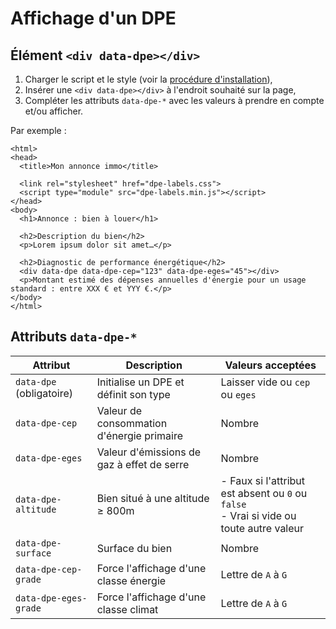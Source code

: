 # Affichage d'un DPE

## Élément `<div data-dpe></div>`

1. Charger le script et le style (voir la [procédure d'installation](/installation)),
2. Insérer une `<div data-dpe></div>` à l'endroit souhaité sur la page,
3. Compléter les attributs `data-dpe-*` avec les valeurs à prendre en compte et/ou afficher.

Par exemple :

```html{15}
<html>
<head>
  <title>Mon annonce immo</title>

  <link rel="stylesheet" href="dpe-labels.css">
  <script type="module" src="dpe-labels.min.js"></script>
</head>
<body>
  <h1>Annonce : bien à louer</h1>
  
  <h2>Description du bien</h2>
  <p>Lorem ipsum dolor sit amet…</p>

  <h2>Diagnostic de performance énergétique</h2>
  <div data-dpe data-dpe-cep="123" data-dpe-eges="45"></div>
  <p>Montant estimé des dépenses annuelles d'énergie pour un usage standard : entre XXX € et YYY €.</p>
</body>
</html>
```

## Attributs `data-dpe-*`

| Attribut                 | Description                                | Valeurs acceptées                                                                          |
|--------------------------|--------------------------------------------|--------------------------------------------------------------------------------------------|
| `data-dpe` (obligatoire) | Initialise un DPE et définit son type      | Laisser vide ou `cep` ou `eges`                                                            |
| `data-dpe-cep`           | Valeur de consommation d'énergie primaire  | Nombre                                                                                     |
| `data-dpe-eges`          | Valeur d'émissions de gaz à effet de serre | Nombre                                                                                     |
| `data-dpe-altitude`      | Bien situé à une altitude ≥ 800m           | - Faux si l'attribut est absent ou `0` ou `false`<br/>- Vrai si vide ou toute autre valeur |
| `data-dpe-surface`       | Surface du bien                            | Nombre                                                                                     |
| `data-dpe-cep-grade`     | Force l'affichage d'une classe énergie     | Lettre de `A` à `G`                                                                        |
| `data-dpe-eges-grade`    | Force l'affichage d'une classe climat      | Lettre de `A` à `G`                                                                        |

[//]: # (## Importation dans un bundle)

[//]: # ()
[//]: # (Vous pouvez importer **DPE Labels** dans votre bundle JS.)

[//]: # ()
[//]: # (La librairie expose également une fonction `dpeLabels&#40;&#41;` permettant de &#40;ré-&#41;initialiser les rendu)

[//]: # (des étiquettes DPE.)
